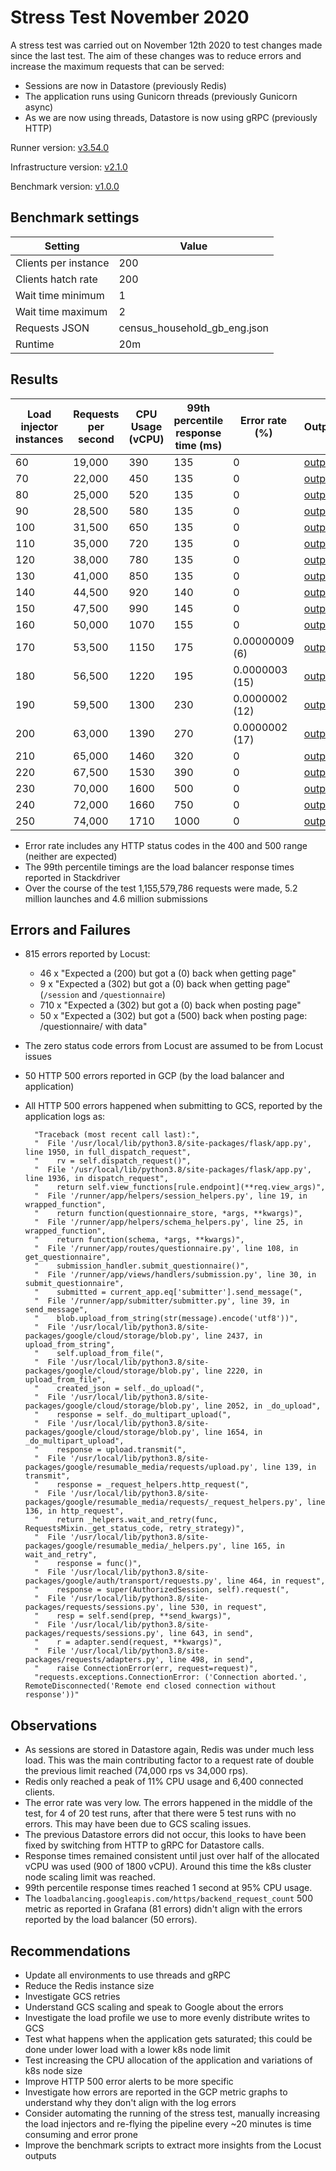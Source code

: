 # Stress Test November 2020

A stress test was carried out on November 12th 2020 to test changes made since the last test. The aim of these changes was to reduce errors and increase the maximum requests that can be served:
- Sessions are now in Datastore (previously Redis)
- The application runs using Gunicorn threads (previously Gunicorn async)
- As we are now using threads, Datastore is now using gRPC (previously HTTP)

Runner version: [v3.54.0](https://github.com/ONSdigital/eq-questionnaire-runner/releases/tag/v3.54.0)

Infrastructure version: [v2.1.0](https://github.com/ONSdigital/eq-terraform-gcp/releases/tag/v2.1.0)

Benchmark version: [v1.0.0](https://github.com/ONSdigital/eq-survey-runner-benchmark/releases/tag/v1.0.0)

## Benchmark settings

| Setting | Value |
| --- | ---| 
| Clients per instance | 200 |
| Clients hatch rate   | 200 |
| Wait time minimum | 1 |
| Wait time maximum | 2 |
| Requests JSON | census_household_gb_eng.json |
| Runtime | 20m |

## Results

| Load injector instances | Requests per second | CPU Usage (vCPU) | 99th percentile response time (ms) | Error rate (%) | Output |
| --- | --- | --- | --- | --- | --- |
| 60  | 19,000 | 390  | 135  | 0 |[output](https://console.cloud.google.com/storage/browser/eq-stress-test-load-injectors-benchmark-outputs/stress-test-november-2020/2020-11-12T13:12:07)|
| 70  | 22,000 | 450  | 135  | 0 |[output](https://console.cloud.google.com/storage/browser/eq-stress-test-load-injectors-benchmark-outputs/stress-test-november-2020/2020-11-12T13:34:38/)|
| 80  | 25,000 | 520  | 135  | 0 |[output](https://console.cloud.google.com/storage/browser/eq-stress-test-load-injectors-benchmark-outputs/stress-test-november-2020/2020-11-12T13:56:58/)|
| 90  | 28,500 | 580  | 135  | 0 |[output](https://console.cloud.google.com/storage/browser/eq-stress-test-load-injectors-benchmark-outputs/stress-test-november-2020/2020-11-12T14:19:57/)|
| 100 | 31,500 | 650  | 135  | 0 |[output](https://console.cloud.google.com/storage/browser/eq-stress-test-load-injectors-benchmark-outputs/stress-test-november-2020/2020-11-12T14:43:17/)|
| 110 | 35,000 | 720  | 135  | 0 |[output](https://console.cloud.google.com/storage/browser/eq-stress-test-load-injectors-benchmark-outputs/stress-test-november-2020/2020-11-12T15:05:19/)|
| 120 | 38,000 | 780  | 135  | 0 |[output](https://console.cloud.google.com/storage/browser/eq-stress-test-load-injectors-benchmark-outputs/stress-test-november-2020/2020-11-12T15:27:28/)|
| 130 | 41,000 | 850  | 135  | 0 |[output](https://console.cloud.google.com/storage/browser/eq-stress-test-load-injectors-benchmark-outputs/stress-test-november-2020/2020-11-12T15:49:57/)|
| 140 | 44,500 | 920  | 140  | 0 |[output](https://console.cloud.google.com/storage/browser/eq-stress-test-load-injectors-benchmark-outputs/stress-test-november-2020/2020-11-12T16:12:18/)|
| 150 | 47,500 | 990  | 145  | 0 |[output](https://console.cloud.google.com/storage/browser/eq-stress-test-load-injectors-benchmark-outputs/stress-test-november-2020/2020-11-12T16:34:47/)|
| 160 | 50,000 | 1070 | 155  | 0 |[output](https://console.cloud.google.com/storage/browser/eq-stress-test-load-injectors-benchmark-outputs/stress-test-november-2020/2020-11-12T16:57:27/)|
| 170 | 53,500 | 1150 | 175  | 0.00000009 (6) |[output](https://console.cloud.google.com/storage/browser/eq-stress-test-load-injectors-benchmark-outputs/stress-test-november-2020/2020-11-12T17:20:17/)|
| 180 | 56,500 | 1220 | 195  | 0.0000003 (15) |[output](https://console.cloud.google.com/storage/browser/eq-stress-test-load-injectors-benchmark-outputs/stress-test-november-2020/2020-11-12T17:42:51/)|
| 190 | 59,500 | 1300 | 230  | 0.0000002 (12) |[output](https://console.cloud.google.com/storage/browser/eq-stress-test-load-injectors-benchmark-outputs/stress-test-november-2020/2020-11-12T18:06:27/)|
| 200 | 63,000 | 1390 | 270  | 0.0000002 (17) |[output](https://console.cloud.google.com/storage/browser/eq-stress-test-load-injectors-benchmark-outputs/stress-test-november-2020/2020-11-12T18:29:30/)|
| 210 | 65,000 | 1460 | 320  | 0 |[output](https://console.cloud.google.com/storage/browser/eq-stress-test-load-injectors-benchmark-outputs/stress-test-november-2020/2020-11-12T18:51:57/)|
| 220 | 67,500 | 1530 | 390  | 0 |[output](https://console.cloud.google.com/storage/browser/eq-stress-test-load-injectors-benchmark-outputs/stress-test-november-2020/2020-11-12T19:14:59/)|
| 230 | 70,000 | 1600 | 500  | 0 |[output](https://console.cloud.google.com/storage/browser/eq-stress-test-load-injectors-benchmark-outputs/stress-test-november-2020/2020-11-12T19:37:18/)|
| 240 | 72,000 | 1660 | 750  | 0 |[output](https://console.cloud.google.com/storage/browser/eq-stress-test-load-injectors-benchmark-outputs/stress-test-november-2020/2020-11-12T19:59:47/)|
| 250 | 74,000 | 1710 | 1000 | 0 |[output](https://console.cloud.google.com/storage/browser/eq-stress-test-load-injectors-benchmark-outputs/stress-test-november-2020/2020-11-12T20:22:28/)|

- Error rate includes any HTTP status codes in the 400 and 500 range (neither are expected)
- The 99th percentile timings are the load balancer response times reported in Stackdriver
- Over the course of the test 1,155,579,786 requests were made, 5.2 million launches and 4.6 million submissions

## Errors and Failures

- 815 errors reported by Locust:
  - 46 x "Expected a (200) but got a (0) back when getting page"
  - 9 x "Expected a (302) but got a (0) back when getting page" (`/session` and `/questionnaire`)
  - 710 x "Expected a (302) but got a (0) back when posting page"
  - 50 x "Expected a (302) but got a (500) back when posting page: /questionnaire/ with data"
- The zero status code errors from Locust are assumed to be from Locust issues
- 50 HTTP 500 errors reported in GCP (by the load balancer and application)
- All HTTP 500 errors happened when submitting to GCS, reported by the application logs as:
        
        "Traceback (most recent call last):",
        "  File '/usr/local/lib/python3.8/site-packages/flask/app.py', line 1950, in full_dispatch_request",
        "    rv = self.dispatch_request()",
        "  File '/usr/local/lib/python3.8/site-packages/flask/app.py', line 1936, in dispatch_request",
        "    return self.view_functions[rule.endpoint](**req.view_args)",
        "  File '/runner/app/helpers/session_helpers.py', line 19, in wrapped_function",
        "    return function(questionnaire_store, *args, **kwargs)",
        "  File '/runner/app/helpers/schema_helpers.py', line 25, in wrapped_function",
        "    return function(schema, *args, **kwargs)",
        "  File '/runner/app/routes/questionnaire.py', line 108, in get_questionnaire",
        "    submission_handler.submit_questionnaire()",
        "  File '/runner/app/views/handlers/submission.py', line 30, in submit_questionnaire",
        "    submitted = current_app.eq['submitter'].send_message(",
        "  File '/runner/app/submitter/submitter.py', line 39, in send_message",
        "    blob.upload_from_string(str(message).encode('utf8'))",
        "  File '/usr/local/lib/python3.8/site-packages/google/cloud/storage/blob.py', line 2437, in upload_from_string",
        "    self.upload_from_file(",
        "  File '/usr/local/lib/python3.8/site-packages/google/cloud/storage/blob.py', line 2220, in upload_from_file",
        "    created_json = self._do_upload(",
        "  File '/usr/local/lib/python3.8/site-packages/google/cloud/storage/blob.py', line 2052, in _do_upload",
        "    response = self._do_multipart_upload(",
        "  File '/usr/local/lib/python3.8/site-packages/google/cloud/storage/blob.py', line 1654, in _do_multipart_upload",
        "    response = upload.transmit(",
        "  File '/usr/local/lib/python3.8/site-packages/google/resumable_media/requests/upload.py', line 139, in transmit",
        "    response = _request_helpers.http_request(",
        "  File '/usr/local/lib/python3.8/site-packages/google/resumable_media/requests/_request_helpers.py', line 136, in http_request",
        "    return _helpers.wait_and_retry(func, RequestsMixin._get_status_code, retry_strategy)",
        "  File '/usr/local/lib/python3.8/site-packages/google/resumable_media/_helpers.py', line 165, in wait_and_retry",
        "    response = func()",
        "  File '/usr/local/lib/python3.8/site-packages/google/auth/transport/requests.py', line 464, in request",
        "    response = super(AuthorizedSession, self).request(",
        "  File '/usr/local/lib/python3.8/site-packages/requests/sessions.py', line 530, in request",
        "    resp = self.send(prep, **send_kwargs)",
        "  File '/usr/local/lib/python3.8/site-packages/requests/sessions.py', line 643, in send",
        "    r = adapter.send(request, **kwargs)",
        "  File '/usr/local/lib/python3.8/site-packages/requests/adapters.py', line 498, in send",
        "    raise ConnectionError(err, request=request)",
        "requests.exceptions.ConnectionError: ('Connection aborted.', RemoteDisconnected('Remote end closed connection without response'))"

## Observations

- As sessions are stored in Datastore again, Redis was under much less load. This was the main contributing factor to a request rate of double the previous limit reached (74,000 rps vs 34,000 rps). 
- Redis only reached a peak of 11% CPU usage and 6,400 connected clients.
- The error rate was very low. The errors happened in the middle of the test, for 4 of 20 test runs, after that there were 5 test runs with no errors. This may have been due to GCS scaling issues.
- The previous Datastore errors did not occur, this looks to have been fixed by switching from HTTP to gRPC for Datastore calls.
- Response times remained consistent until just over half of the allocated vCPU was used (900 of 1800 vCPU). Around this time the k8s cluster node scaling limit was reached.
- 99th percentile response times reached 1 second at 95% CPU usage.
- The `loadbalancing.googleapis.com/https/backend_request_count` 500 metric as reported in Grafana (81 errors) didn't align with the errors reported by the load balancer (50 errors).

## Recommendations

- Update all environments to use threads and gRPC
- Reduce the Redis instance size
- Investigate GCS retries
- Understand GCS scaling and speak to Google about the errors
- Investigate the load profile we use to more evenly distribute writes to GCS
- Test what happens when the application gets saturated; this could be done under lower load with a lower k8s node limit
- Test increasing the CPU allocation of the application and variations of k8s node size
- Improve HTTP 500 error alerts to be more specific
- Investigate how errors are reported in the GCP metric graphs to understand why they don't align with the log errors
- Consider automating the running of the stress test, manually increasing the load injectors and re-flying the pipeline every ~20 minutes is time consuming and error prone
- Improve the benchmark scripts to extract more insights from the Locust outputs